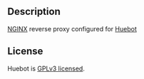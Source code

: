 ## Description 
[NGINX](https://github.com/nginx/nginx) reverse proxy configured for [Huebot](https://github.com/huebot-iot/huebot)

## License
Huebot is [GPLv3 licensed](LICENSE).